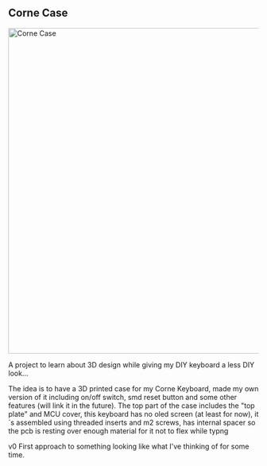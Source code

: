 <h2><b>Corne Case</b></h2>

<img width="655" alt="Corne Case" src="https://github.com/joibacache/FreeCad/assets/4139231/d316461b-8487-4292-94de-11fac2e31961">

<p>
A project to learn about 3D design while giving my DIY keyboard a less DIY look...

The idea is to have a 3D printed case for my Corne Keyboard, made my own version of it including on/off switch, smd reset button and some other features (will link it in the future). The top part of the case includes the "top plate" and MCU cover, this keyboard has no oled screen (at least for now), it´s assembled using threaded inserts and m2 screws, has internal spacer so the pcb is resting over enough material for it not to flex while typng
</p>
v0
First approach to something looking like what I've thinking of for some time.

